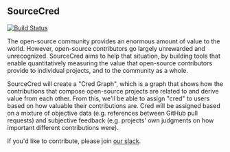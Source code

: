 ## SourceCred

[![Build Status](https://travis-ci.org/sourcecred/sourcecred.svg?branch=master)](https://travis-ci.org/sourcecred/sourcecred)

The open-source community provides an enormous amount of value to the world. However, open-source contributors go largely unrewarded and unrecognized. SourceCred aims to help that situation, by building tools that enable quantitatively measuring the value that open-source contributors provide to individual projects, and to the community as a whole.

SourceCred will create a "Cred Graph", which is a graph that shows how the contributions that compose open-source projects are related to and derive value from each other. From this, we'll be able to assign "cred" to users based on how valuable their contributions are. Cred will be assigned based on a mixture of objective data (e.g. references between GitHub pull requests) and subjective feedback (e.g. projects' own judgments on how important different contributions were).

If you'd like to contribute, please join [our slack](https://join.slack.com/t/sourcecred/shared_invite/enQtMzA4NzI5ODIwODMyLWFiNDlhNWNiODc4MTk4MjNmZTAzMDNjNDAwYzEyZTBiNjAxZTFhMjU1MDg2YzNlN2FlNzgwYmU0NGM1NGEzM2M).
